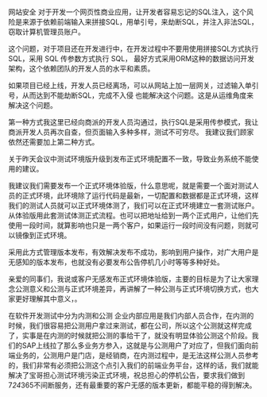 ##

网站安全
对于开发一个网页性商业应用，让开发者容易忘记的SQL注入，这个风险是来源于依赖前端输入来拼接SQL，用单引号，来劫断SQL，并注入非法SQL，窃取计算机管理员账户。

这个问题，对于项目还在开发进行中，在开发过程中不要用使用拼接SQL方式执行SQL，采用 SQL 传参数方式执行 SQL，
最好方式采用ORM这种的数据访问开发架构，这个依赖团队的开发人员的水平和素质。

如果项目已经上线，开发人员已经离场，可以从网站上加一层网关，过滤输入单引号，从而达到不能劫断SQL，完成不入侵
也能解决这个问题。这是从运维角度来解决这个问题。


第一种方式我这里已经向商派的开发人员沟通过，执行SQL是采用传参模式，我让商派开发人员再次自查，但页面输入多种多样，测试不可穷尽。
我建议我们顾家依然还需要加上第二种方式。


关于昨天会议中测试环境版升级到发布正式环境配置不一致，导致业务系统不能使用的建议。

我建议我们需要发布一个正式环境体验版，什么意思呢，就是需要一个面对测试人员的正式环境，此环境除了运行代码是最新，一切配置和数据都是正式环境，这样我们的测试人员就可以正式环境体测了，我们可以在正式环境建立一套测试账户。从体验版用此套测试体测正式流程。也可以把地址给到一两个正式用户，让他们先使用一段时间，就算影响也只是一两个客户，如果运行一段时间没有问题，则就可以镜像到正式环境。

采用此方式管理版本发布，有效解决发布不成功，影响到用户操作，对广大用户是无感知的版本发布，也就没有必要发布公告停机几小时等等多种好处。



亲爱的同事们，我说或客户无感发布正式环境体验版，主要的目标是为了让大家理念公测意义和公测与正式环境差异，再讲解了一种公测与正式环境切换方式，也大家更好理解其中意义，。


在软件开发测试中分为内测和公测
企业内部应用是我们内部人员合作，在内测的时候，我们很容易把公测用户拿过来测试，都在公司，所以这个公测就这样完成了，实事是在内测的时候就把公测的事给干了，就没有明显体验公测这个阶段。我们的SAP上线拉了那么多业务方参入，这就是与公测用户了对应了，但我们面向前端业务的，公测用户是门店，是经销商，在内测过程中，是无法这样公测人员参考的，我们非常有必须把公测这个点引入我们的前端业务平台，这样的话，我们就能解决了宝哥担心测试环境污染正式环境，祝总担心的停机公告，要求我们做到7*24*365不间断服务，还有最重要的客户无感的版本更新，都能平稳的得到解决。


